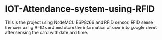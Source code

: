 # IOT-Attendance-system-using-RFID
This is the project using NodeMCU ESP8266 and RFID sensor. RFID sense the user using RFID card and store the information of user into google sheet after sensing the card with date and time.
